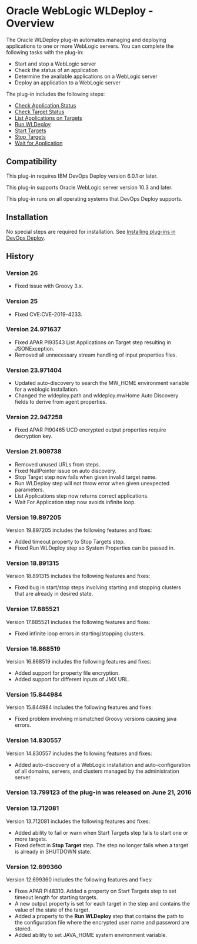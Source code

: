 
# Oracle WebLogic WLDeploy - Overview

The Oracle WLDeploy plug-in automates managing and deploying applications to one or more WebLogic servers. You can complete the following tasks with the plug-in:

* Start and stop a WebLogic server
* Check the status of an application
* Determine the available applications on a WebLogic server
* Deploy an application to a WebLogic server

The plug-in includes the following steps:

* [Check Application Status](#check_application_on_targets "Ant")
* [Check Target Status](#check_targets "Ant")
* [List Applications on Targets](#list_applications_on_targets "Ant")
* [Run WLDeploy](#run_wldeploy "Ant")
* [Start Targets](#start_targets "Ant")
* [Stop Targets](#stop_targets "Ant")
* [Wait for Application](#wait_for_application_on_targets "Ant")

## Compatibility

This plug-in requires IBM DevOps Deploy version 6.0.1 or later.

This plug-in supports Oracle WebLogic server version 10.3 and later.

This plug-in runs on all operating systems that DevOps Deploy supports.

## Installation

No special steps are required for installation. See [Installing plug-ins in DevOps Deploy](https://community.ibm.com/community/user/wasdevops/blogs/laurel-dickson-bull1/2022/06/13/install-plugins "Installing plug-ins in DevOps Deploy").

## History

### Version 26

* Fixed issue with Groovy 3.x.

### Version 25

* Fixed CVE:CVE-2019-4233.

### Version 24.971637

* Fixed APAR PI93543 List Applications on Target step resulting in JSONException.
* Removed all unnecessary stream handling of input properties files.

### Version 23.971404

* Updated auto-discovery to search the MW\_HOME environment variable for a weblogic installation.
* Changed the wldeploy.path and wldeploy.mwHome Auto Discovery fields to derive from agent properties.

### Version 22.947258

* Fixed APAR PI90465 UCD encrypted output properties require decryption key.

### Version 21.909738

* Removed unused URLs from steps.
* Fixed NullPointer issue on auto discovery.
* Stop Target step now fails when given invalid target name.
* Run WLDeploy step will not throw error when given unexpected parameters.
* List Applications step now returns correct applications.
* Wait For Application step now avoids infinite loop.

### Version 19.897205

Version 19.897205 includes the following features and fixes:

* Added timeout property to Stop Targets step.
* Fixed Run WLDeploy step so System Properties can be passed in.

### Version 18.891315

Version 18.891315 includes the following features and fixes:

* Fixed bug in start/stop steps involving starting and stopping clusters that are already in desired state.

### Version 17.885521

Version 17.885521 includes the following features and fixes:

* Fixed infinite loop errors in starting/stopping clusters.

### Version 16.868519

Version 16.868519 includes the following features and fixes:

* Added support for property file encryption.
* Added support for different inputs of JMX URL.

### Version 15.844984

Version 15.844984 includes the following features and fixes:

* Fixed problem involving mismatched Groovy versions causing java errors.

### Version 14.830557

Version 14.830557 includes the following features and fixes:

* Added auto-discovery of a WebLogic installation and auto-configuration of all domains, servers, and clusters managed by the administration server.

### Version 13.799123 of the plug-in was released on June 21, 2016

### Version 13.712081

Version 13.712081 includes the following features and fixes:

* Added ability to fail or warn when Start Targets step fails to start one or more targets.
* Fixed defect in **Stop Target** step. The step no longer fails when a target is already in SHUTDOWN state.

### Version 12.699360

Version 12.699360 includes the following features and fixes:

* Fixes APAR PI48310. Added a property on Start Targets step to set timeout length for starting targets.
* A new output property is set for each target in the step and contains the value of the state of the target.
* Added a property to the **Run WLDeploy** step that contains the path to the configuration file where the encrypted user name and password are stored.
* Added ability to set JAVA\_HOME system environment variable.
